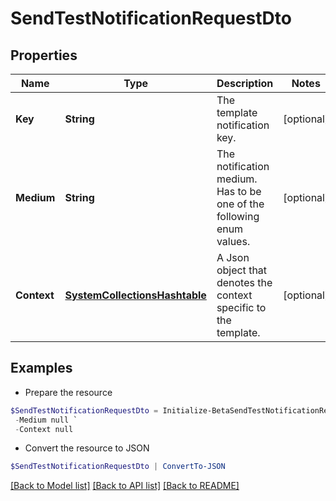 # SendTestNotificationRequestDto
## Properties

Name | Type | Description | Notes
------------ | ------------- | ------------- | -------------
**Key** | **String** | The template notification key. | [optional] 
**Medium** | **String** | The notification medium. Has to be one of the following enum values. | [optional] 
**Context** | [**SystemCollectionsHashtable**](.md) | A Json object that denotes the context specific to the template. | [optional] 

## Examples

- Prepare the resource
```powershell
$SendTestNotificationRequestDto = Initialize-BetaSendTestNotificationRequestDto  -Key cloud_manual_work_item_summary `
 -Medium null `
 -Context null
```

- Convert the resource to JSON
```powershell
$SendTestNotificationRequestDto | ConvertTo-JSON
```

[[Back to Model list]](../README.md#documentation-for-models) [[Back to API list]](../README.md#documentation-for-api-endpoints) [[Back to README]](../README.md)

